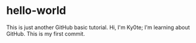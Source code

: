 # hello-world
This is just another GitHub basic tutorial.
Hi, I'm Ky0te; I'm learning about GitHub. This is my first commit.
